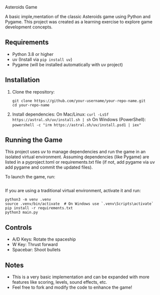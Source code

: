 Asteroids Game

A basic imple,mentation of the classic Asteroids game using Python and Pygame.  This project was created as a learning exercise to explore game development concepts.

## Requirements
- Python 3.8 or higher
- uv (Install via `pip install uv`)
- Pygame (will be installed automatically with uv project)

## Installation
1. Clone the repository:
    ```
    git clone https://github.com/your-username/your-repo-name.git
    cd your-repo-name
    ```
2. Install dependencies:
    On Mac/Linux: ```curl -LsSf https://astral.sh/uv/install.sh | sh```
    On Windows (PowerShell): ```powershell -c "irm https://astral.sh/uv/install.psd1 | iex"```
    
## Running the Game

This project uses uv to manage dependencies and run the game in an isolated virtual environment. Assuming dependencies (like Pygame) are listed in a pyproject.toml or requirements.txt file (if not, add pygame via uv add pygame and commit the updated files).

To launch the game, run:
```launch:  uv run main.py
```

If you are using a traditional virtual environment, activate it and run:
```
python3 -m venv .venv
source .venv/bin/activate  # On Windows use `.venv\Scripts\activate`
pip install -r requirements.txt
python3 main.py
```
## Controls
- A/D Keys: Rotate the spaceship
- W Key: Thrust forward
- Spacebar: Shoot bullets

## Notes
- This is a very basic implementation and can be expanded with more features like scoring, levels, sound effects, etc.
- Feel free to fork and modify the code to enhance the game!




